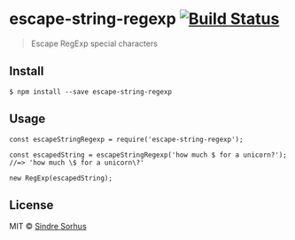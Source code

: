 escape-string-regexp [![Build Status](https://travis-ci.org/sindresorhus/escape-string-regexp.svg?branch=master)](https://travis-ci.org/sindresorhus/escape-string-regexp)
==========================================================================================================================================================================

> Escape RegExp special characters

Install
-------

    $ npm install --save escape-string-regexp

Usage
-----

    const escapeStringRegexp = require('escape-string-regexp');

    const escapedString = escapeStringRegexp('how much $ for a unicorn?');
    //=> 'how much \$ for a unicorn\?'

    new RegExp(escapedString);

License
-------

MIT © [Sindre Sorhus](http://sindresorhus.com)
